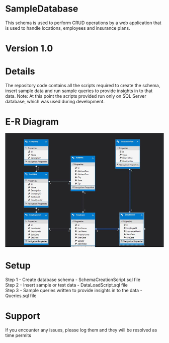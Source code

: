 # SampleDatabase
This schema is used to perform CRUD operations by a web application that is used to handle locations, employees and insurance plans.

# Version 1.0

# Details
The repository code contains all the scripts required to create the schema, insert sample data and run sample queries to provide insights in to that data. 
Note: At this point the scripts provided run only on SQL Server database, which was used during development.

# E-R Diagram
![E-R Diagram](https://github.com/Jhansi-Lakshmi/SampleDatabase/blob/master/Schema_Diagram.JPG)

# Setup 
Step 1 - Create database schema - SchemaCreationScript.sql file <br />
Step 2 - Insert sample or test data - DataLoadScript.sql file <br />
Step 3 - Sample queries written to provide insights in to the data - Queries.sql file <br />

# Support
If you encounter any issues, please log them and they will be resolved as time permits


